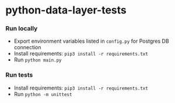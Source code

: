 # python-data-layer-tests

### Run locally

* Export environment variables listed in `config.py` for Postgres DB connection
* Install requirements: `pip3 install -r requirements.txt`
* Run `python main.py`

### Run tests

* Install requirements: `pip3 install -r requirements.txt`
* Run `python -m unittest`
